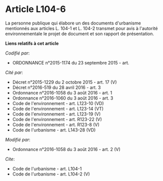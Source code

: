 # Article L104-6

La personne publique qui élabore un des documents d'urbanisme mentionnés aux articles L. 104-1 et L. 104-2 transmet pour avis
à l'autorité environnementale le projet de document et son rapport de présentation.

**Liens relatifs à cet article**

_Codifié par_:

  - ORDONNANCE n°2015-1174 du 23 septembre 2015 - art.

_Cité par_:

  - Décret n°2015-1229 du 2 octobre 2015 - art. 17 (V)
  - Décret n°2016-519 du 28 avril 2016 - art. 3
  - Ordonnance n°2016-1058 du 3 août 2016 - art. 1
  - Ordonnance n°2016-1060 du 3 août 2016 - art. 3
  - Code de l'environnement - art. L123-10 (VD)
  - Code de l'environnement - art. L123-14 (VT)
  - Code de l'environnement - art. L123-19 (V)
  - Code de l'environnement - art. R123-22 (V)
  - Code de l'environnement - art. R123-8 (V)
  - Code de l'urbanisme - art. L143-28 (VD)

_Modifié par_:

  - Ordonnance n°2016-1058 du 3 août 2016 - art. 2 (V)

_Cite_:

  - Code de l'urbanisme - art. L104-1
  - Code de l'urbanisme - art. L104-2 (V)
